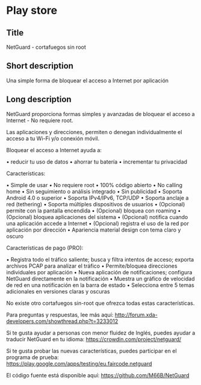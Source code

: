 Play store
==========

Title
-----
NetGuard - cortafuegos sin root


Short description
-----------------
Una simple forma de bloquear el acceso a Internet por aplicación


Long description
----------------
NetGuard proporciona formas simples y avanzadas de bloquear el acceso a Internet - No requiere root.

Las aplicaciones y direcciones, permiten o denegan individualmente el acceso a tu Wi-Fi y/o conexión móvil.

Bloquear el acceso a Internet ayuda a:

&bull; reducir tu uso de datos
&bull; ahorrar tu batería
&bull; incrementar tu privacidad

Características:

&bull; Simple de usar
&bull; No requiere root
&bull; 100% código abierto
&bull; No calling home
&bull; Sin seguimiento o análisis integrado
&bull; Sin publicidad
&bull; Soporta Android 4.0 o superior
&bull; Soporta IPv4/IPv6, TCP/UDP
&bull; Soporta anclaje a red (tethering)
&bull; Soporta múltiples dispositivos de usuarios
&bull; (Opcional) permite con la pantalla encendida
&bull; (Opcional) bloquea con roaming
&bull; (Opcional) bloquea aplicaciones del sistema
&bull; (Opcional) notifica cuando una aplicación accede a Internet
&bull; (Opcional) registra el uso de la red por aplicación por dirección
&bull; Apariencia material design con tema claro y oscuro

Características de pago (PRO):

&bull; Registra todo el tráfico saliente; busca y filtra intentos de acceso; exporta archivos PCAP para analizar el tráfico
&bull; Permite/bloquea direcciones individuales por aplicación
&bull; Nueva aplicación de notificaciones; configura NetGuard directamente en la notificación
&bull; Muestra un gráfico de velocidad de red en una notificación en la barra de estado
&bull; Selecciona entre 5 temas adicionales en versiones claras y oscuras

No existe otro cortafuegos sin-root que ofrezca todas estas características.

Para preguntas y respuestas, lee más aquí: http://forum.xda-developers.com/showthread.php?t=3233012

Si te gusta ayudar a personas con menor fluidez de Inglés, puedes ayudar a traducir NetGuard en tu idioma: https://crowdin.com/project/netguard/

Si te gusta probar las nuevas características, puedes participar en el programa de prueba: https://play.google.com/apps/testing/eu.faircode.netguard

El código fuente está disponible aquí: https://github.com/M66B/NetGuard
